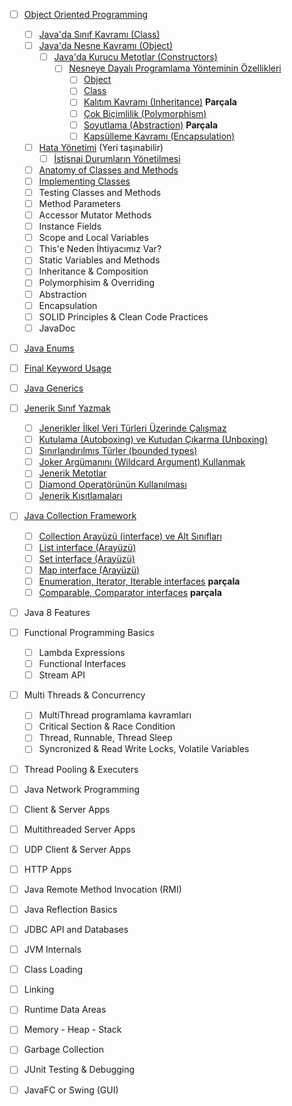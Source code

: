 - [ ] [Object Oriented Programming](object-oriented-programming/)

  - [ ] [Java&#39;da Sınıf Kavramı (Class)](class/)
  - [ ] [Java&#39;da Nesne Kavramı (Object)](object/)
    - [ ] [Java&#39;da Kurucu Metotlar (Constructors)](constructors/)
      - [ ] [Nesneye Dayalı Programlama Yönteminin Özellikleri](oop-yonteminin-ozellikleri/)
        - [ ] [Object](oop-object/)
        - [ ] [Class](oop-class/)
        - [ ] [Kalıtım Kavramı (Inheritance)](oop-inheritance/) **Parçala**
        - [ ] [Çok Biçimlilik (Polymorphism)](oop-polymorphism/)
        - [ ] [Soyutlama (Abstraction)](oop-abstraction/) **Parçala**
        - [ ] [Kapsülleme Kavramı (Encapsulation)](oop-encapsulation/)
  - [ ] [Hata Yönetimi](hata-yonetimi/) (Yeri taşınabilir)
    - [ ] [İstisnai Durumların Yönetilmesi](istisnai-durumların-yonetilmesi/)

  - [ ] [Anatomy of Classes and Methods](anatomy-of-classes-and-methods/)
  - [ ] [Implementing Classes](implementing-classes/)
  - [ ] Testing Classes and Methods
  - [ ] Method Parameters
  - [ ] Accessor Mutator Methods
  - [ ] Instance Fields
  - [ ] Scope and Local Variables
  - [ ] This'e Neden İhtiyacımız Var?
  - [ ] Static Variables and Methods
  - [ ] Inheritance & Composition
  - [ ] Polymorphisim & Overriding
  - [ ] Abstraction
  - [ ] Encapsulation
  - [ ] SOLID Principles & Clean Code Practices
  - [ ] JavaDoc
- [ ] [Java Enums](java-enums/)
- [ ] [Final Keyword Usage](final-keyword-usage/)
- [ ] [Java Generics](java-generics/)
- [ ] [Jenerik Sınıf Yazmak](jenerik-sinif-yazmak/)
  - [ ] [Jenerikler İlkel Veri Türleri Üzerinde Çalışmaz](jenerikler-ilkel-veri-turleri-uzerinde-calismaz/)
  - [ ] [Kutulama (Autoboxing) ve Kutudan Çıkarma (Unboxing)](autoboxing-unboxing)
  - [ ] [Sınırlandırılmış Türler (bounded types)](bounded-types/)
  - [ ] [Joker Argümanını (Wildcard Argument) Kullanmak](wildcard-argument/)
  - [ ] [Jenerik Metotlar](jenerik-metotlar/)
  - [ ] [Diamond Operatörünün Kullanılması](diamond-operatoru/)
  - [ ] [Jenerik Kısıtlamaları](jenerik-kisitlamalari/)
- [ ] [Java Collection Framework](java-collection-framework/)
  - [ ] [Collection Arayüzü (interface) ve Alt Sınıfları](collection-arayuzu-alt-siniflari/)
  - [ ] [List interface (Arayüzü)](list-interface/)
  - [ ] [Set interface (Arayüzü)](set-interface/)
  - [ ] [Map interface (Arayüzü)](map-interface/)
  - [ ] [Enumeration, Iterator, Iterable interfaces](enumeration-iterator-iterable-interfaces/) **parçala**
  - [ ] [Comparable, Comparator interfaces](comparable-comparator-interfaces/) **parçala**
- [ ]  Java 8 Features
- [ ] Functional Programming Basics
  - [ ] Lambda Expressions
  - [ ] Functional Interfaces
  - [ ] Stream API
- [ ]  Multi Threads & Concurrency

   - [ ] MultiThread programlama kavramları
   - [ ] Critical Section & Race Condition
   - [ ] Thread, Runnable, Thread Sleep
   - [ ] Syncronized & Read Write Locks, Volatile Variables
  - [ ] Thread Pooling & Executers
- [ ]  Java Network Programming

  - [ ] Client & Server Apps
  - [ ] Multithreaded Server Apps
  - [ ] UDP Client & Server Apps
  - [ ] HTTP Apps
- [ ] Java Remote Method Invocation (RMI)
- [ ] Java Reflection Basics
- [ ] JDBC API and Databases
- [ ]  JVM Internals

  - [ ] Class Loading
  - [ ] Linking
  - [ ] Runtime Data Areas
  - [ ] Memory - Heap - Stack
  - [ ] Garbage Collection
- [ ] JUnit Testing & Debugging
- [ ]  JavaFC or Swing (GUI)
